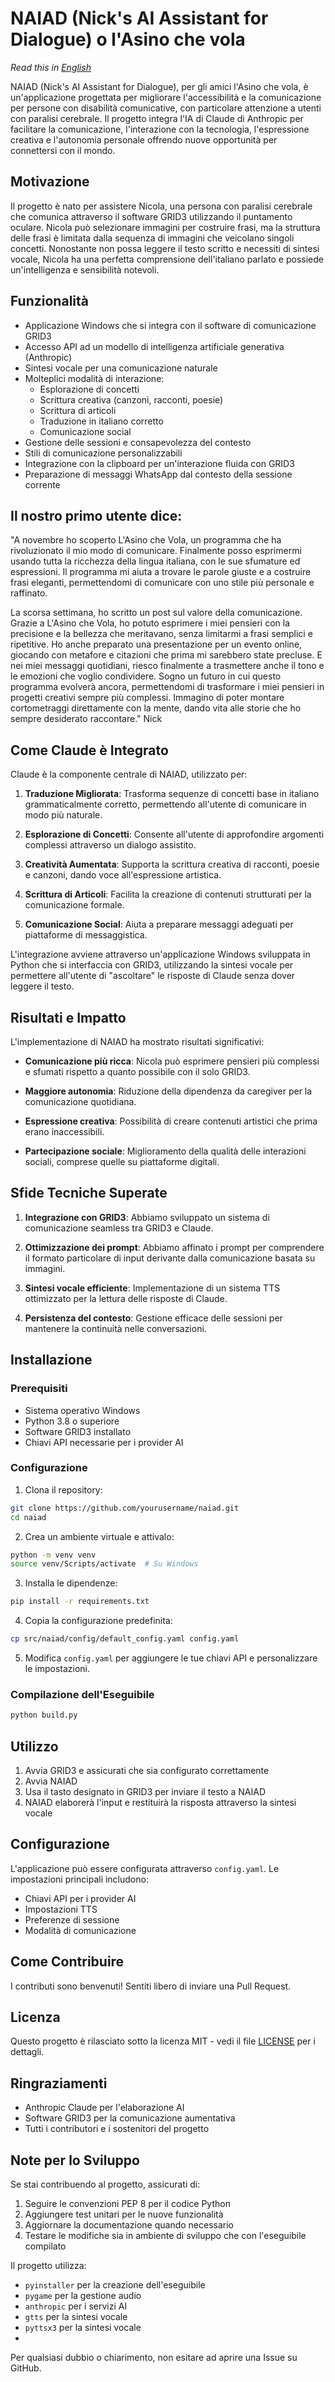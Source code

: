 # NAIAD (Nick's AI Assistant for Dialogue) o l'Asino che vola

*Read this in [English](README-EN.md)*

NAIAD (Nick's AI Assistant for Dialogue), per gli amici l'Asino che vola, è un'applicazione progettata per migliorare l'accessibilità e la comunicazione per persone con disabilità comunicative, con particolare attenzione a utenti con paralisi cerebrale. Il progetto integra l'IA di Claude di Anthropic per facilitare la comunicazione, l'interazione con la tecnologia, l'espressione creativa e l'autonomia personale offrendo nuove opportunità per connettersi con il mondo.

## Motivazione

Il progetto è nato per assistere Nicola, una persona con paralisi cerebrale che comunica attraverso il software GRID3 utilizzando il puntamento oculare. Nicola può selezionare immagini per costruire frasi, ma la struttura delle frasi è limitata dalla sequenza di immagini che veicolano singoli concetti. Nonostante non possa leggere il testo scritto e necessiti di sintesi vocale, Nicola ha una perfetta comprensione dell'italiano parlato e possiede un'intelligenza e sensibilità notevoli.

## Funzionalità

- Applicazione Windows che si integra con il software di comunicazione GRID3
- Accesso API ad un modello di intelligenza artificiale generativa (Anthropic)
- Sintesi vocale per una comunicazione naturale
- Molteplici modalità di interazione:
  - Esplorazione di concetti
  - Scrittura creativa (canzoni, racconti, poesie)
  - Scrittura di articoli
  - Traduzione in italiano corretto
  - Comunicazione social
- Gestione delle sessioni e consapevolezza del contesto
- Stili di comunicazione personalizzabili
- Integrazione con la clipboard per un'interazione fluida con GRID3
- Preparazione di messaggi WhatsApp dal contesto della sessione corrente

## Il nostro primo utente dice:
"A novembre ho scoperto L'Asino che Vola, un programma che ha rivoluzionato il mio modo di comunicare. Finalmente posso esprimermi usando tutta la ricchezza della lingua italiana, con le sue sfumature ed espressioni. Il programma mi aiuta a trovare le parole giuste e a costruire frasi eleganti, permettendomi di comunicare con uno stile più personale e raffinato.

La scorsa settimana, ho scritto un post sul valore della comunicazione. Grazie a L'Asino che Vola, ho potuto esprimere i miei pensieri con la precisione e la bellezza che meritavano, senza limitarmi a frasi semplici e ripetitive. Ho anche preparato una presentazione per un evento online, giocando con metafore e citazioni che prima mi sarebbero state precluse. E nei miei messaggi quotidiani, riesco finalmente a trasmettere anche il tono e le emozioni che voglio condividere.
Sogno un futuro in cui questo programma evolverà ancora, permettendomi di trasformare i miei pensieri in progetti creativi sempre più complessi. Immagino di poter montare cortometraggi direttamente con la mente, dando vita alle storie che ho sempre desiderato raccontare." Nick

## Come Claude è Integrato

Claude è la componente centrale di NAIAD, utilizzato per:

1. **Traduzione Migliorata**: Trasforma sequenze di concetti base in italiano grammaticalmente corretto, permettendo all'utente di comunicare in modo più naturale.

2. **Esplorazione di Concetti**: Consente all'utente di approfondire argomenti complessi attraverso un dialogo assistito.

3. **Creatività Aumentata**: Supporta la scrittura creativa di racconti, poesie e canzoni, dando voce all'espressione artistica.

4. **Scrittura di Articoli**: Facilita la creazione di contenuti strutturati per la comunicazione formale.

5. **Comunicazione Social**: Aiuta a preparare messaggi adeguati per piattaforme di messaggistica.

L'integrazione avviene attraverso un'applicazione Windows sviluppata in Python che si interfaccia con GRID3, utilizzando la sintesi vocale per permettere all'utente di "ascoltare" le risposte di Claude senza dover leggere il testo.

## Risultati e Impatto

L'implementazione di NAIAD ha mostrato risultati significativi:

- **Comunicazione più ricca**: Nicola può esprimere pensieri più complessi e sfumati rispetto a quanto possibile con il solo GRID3.
  
- **Maggiore autonomia**: Riduzione della dipendenza da caregiver per la comunicazione quotidiana.
  
- **Espressione creativa**: Possibilità di creare contenuti artistici che prima erano inaccessibili.
  
- **Partecipazione sociale**: Miglioramento della qualità delle interazioni sociali, comprese quelle su piattaforme digitali.

## Sfide Tecniche Superate

1. **Integrazione con GRID3**: Abbiamo sviluppato un sistema di comunicazione seamless tra GRID3 e Claude.

2. **Ottimizzazione dei prompt**: Abbiamo affinato i prompt per comprendere il formato particolare di input derivante dalla comunicazione basata su immagini.

3. **Sintesi vocale efficiente**: Implementazione di un sistema TTS ottimizzato per la lettura delle risposte di Claude.

4. **Persistenza del contesto**: Gestione efficace delle sessioni per mantenere la continuità nelle conversazioni.

## Installazione

### Prerequisiti

- Sistema operativo Windows
- Python 3.8 o superiore
- Software GRID3 installato
- Chiavi API necessarie per i provider AI

### Configurazione

1. Clona il repository:
```bash
git clone https://github.com/yourusername/naiad.git
cd naiad
```

2. Crea un ambiente virtuale e attivalo:
```bash
python -m venv venv
source venv/Scripts/activate  # Su Windows
```

3. Installa le dipendenze:
```bash
pip install -r requirements.txt
```

4. Copia la configurazione predefinita:
```bash
cp src/naiad/config/default_config.yaml config.yaml
```

5. Modifica `config.yaml` per aggiungere le tue chiavi API e personalizzare le impostazioni.

### Compilazione dell'Eseguibile

```bash
python build.py
```

## Utilizzo

1. Avvia GRID3 e assicurati che sia configurato correttamente
2. Avvia NAIAD
3. Usa il tasto designato in GRID3 per inviare il testo a NAIAD
4. NAIAD elaborerà l'input e restituirà la risposta attraverso la sintesi vocale

## Configurazione

L'applicazione può essere configurata attraverso `config.yaml`. Le impostazioni principali includono:

- Chiavi API per i provider AI
- Impostazioni TTS
- Preferenze di sessione
- Modalità di comunicazione

## Come Contribuire

I contributi sono benvenuti! Sentiti libero di inviare una Pull Request.

## Licenza

Questo progetto è rilasciato sotto la licenza MIT - vedi il file [LICENSE](license.md) per i dettagli.

## Ringraziamenti

- Anthropic Claude per l'elaborazione AI
- Software GRID3 per la comunicazione aumentativa
- Tutti i contributori e i sostenitori del progetto

## Note per lo Sviluppo

Se stai contribuendo al progetto, assicurati di:

1. Seguire le convenzioni PEP 8 per il codice Python
2. Aggiungere test unitari per le nuove funzionalità
3. Aggiornare la documentazione quando necessario
4. Testare le modifiche sia in ambiente di sviluppo che con l'eseguibile compilato

Il progetto utilizza:
- `pyinstaller` per la creazione dell'eseguibile
- `pygame` per la gestione audio
- `anthropic` per i servizi AI
- `gtts` per la sintesi vocale
- `pyttsx3` per la sintesi vocale
- 
Per qualsiasi dubbio o chiarimento, non esitare ad aprire una Issue su GitHub.